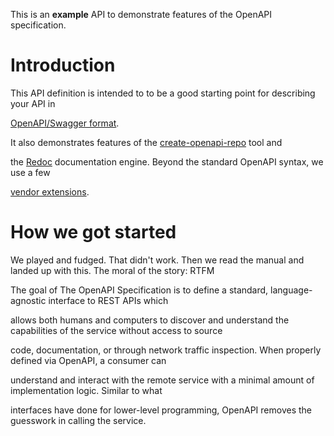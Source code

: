 This is an **example** API to demonstrate features of the OpenAPI specification.

# Introduction

This API definition is intended to to be a good starting point for
describing your API in

[OpenAPI/Swagger
format](https://github.com/OAI/OpenAPI-Specification/blob/master/versions/3.0.2.md).

It also demonstrates features of the
[create-openapi-repo](https://github.com/Redocly/create-openapi-repo) tool
and

the [Redoc](https://github.com/Redocly/Redoc) documentation engine. Beyond
the standard OpenAPI syntax, we use a few

[vendor
extensions](https://github.com/Redocly/Redoc/blob/master/docs/redoc-vendor-extensions.md).


# How we got started

We played and fudged. That didn't work. 
Then we read the manual and landed up with this.
The moral of the story:
RTFM

The goal of The OpenAPI Specification is to define a standard,
language-agnostic interface to REST APIs which

allows both humans and computers to discover and understand the capabilities
of the service without access to source

code, documentation, or through network traffic inspection. When properly
defined via OpenAPI, a consumer can

understand and interact with the remote service with a minimal amount of
implementation logic. Similar to what

interfaces have done for lower-level programming, OpenAPI removes the
guesswork in calling the service.
